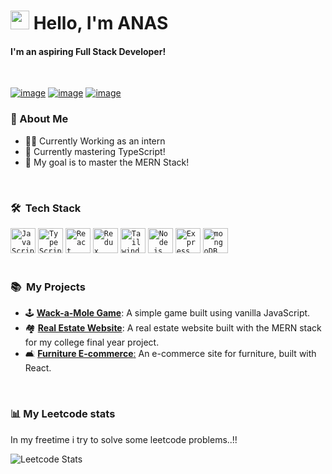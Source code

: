 # <img src="https://raw.githubusercontent.com/iampavangandhi/iampavangandhi/master/gifs/Hi.gif" width="30px"> Hello, I'm ANAS 

#### I'm an aspiring Full Stack Developer!

<div>
  
  <br>

[![image](https://img.shields.io/badge/LinkedIn-0077B5?style=for-the-badge&logo=linkedin&logoColor=white)](https://www.linkedin.com/in/anas-p-8463292a8/)
[![image](https://img.shields.io/badge/Instagram-E4405F?style=for-the-badge&logo=instagram&logoColor=white)](https://www.instagram.com/anasp_xr?igsh=NjN0NXRkejc5cXBm)
[![image](https://img.shields.io/badge/Gmail-D14836?style=for-the-badge&logo=gmail&logoColor=white)](mailto:anaspappadan@gmail.com)

</div>
<h3> 🙂 About Me </h3>

-    👨‍💻 Currently Working as an intern
-    📖 Currently mastering TypeScript!
-    🎯 My goal is to master the MERN Stack!

<br>

<h3> 🛠 &nbsp;Tech Stack</h3>

<div >
	<code><img width="40" src="https://user-images.githubusercontent.com/25181517/117447155-6a868a00-af3d-11eb-9cfe-245df15c9f3f.png" alt="JavaScript" title="JavaScript"/></code>
	<code><img width="40" src="https://user-images.githubusercontent.com/25181517/183890598-19a0ac2d-e88a-4005-a8df-1ee36782fde1.png" alt="TypeScript" title="TypeScript"/></code>
	<code><img width="40" src="https://user-images.githubusercontent.com/25181517/183897015-94a058a6-b86e-4e42-a37f-bf92061753e5.png" alt="React" title="React"/></code>
	<code><img width="40" src="https://user-images.githubusercontent.com/25181517/187896150-cc1dcb12-d490-445c-8e4d-1275cd2388d6.png" alt="Redux" title="Redux"/></code>
	<code><img width="40" src="https://user-images.githubusercontent.com/25181517/202896760-337261ed-ee92-4979-84c4-d4b829c7355d.png" alt="Tailwind CSS" title="Tailwind CSS"/></code>
	<code><img width="40" src="https://user-images.githubusercontent.com/25181517/183568594-85e280a7-0d7e-4d1a-9028-c8c2209e073c.png" alt="Node.js" title="Node.js"/></code>
	<code><img width="40" src="https://user-images.githubusercontent.com/25181517/183859966-a3462d8d-1bc7-4880-b353-e2cbed900ed6.png" alt="Express" title="Express"/></code>
	<code><img width="40" src="https://user-images.githubusercontent.com/25181517/182884177-d48a8579-2cd0-447a-b9a6-ffc7cb02560e.png" alt="mongoDB" title="mongoDB"/></code>

</div>
  <br>
  <h3> 📚 &nbsp;My Projects </h3>

- 🕹️ [**Wack-a-Mole Game**](https://github.com/anaspxr/Whack-A-Mole): A simple game built using vanilla JavaScript.
- 🏘️ [**Real Estate Website**](https://github.com/iambasilp/team-estate): A real estate website built with the MERN stack for my college final year project.
- 🛋️ [**Furniture E-commerce**:](https://github.com/anaspxr/e-commerce-with-redux) An e-commerce site for furniture, built with React.

<br>

### 📊 My Leetcode stats
In my freetime i try to solve some leetcode problems..!!

![Leetcode Stats](https://leetcard.jacoblin.cool/anaspxr)



<br>
  
